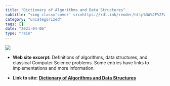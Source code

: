 ```yaml
---
title: "Dictionary of Algorithms and Data Structures"
subtitle: "<img class='cover' src=https://rdl.ink/render/http%3A%2F%2Fwww.nist.gov%2Fdads%23M>"
category: "uncategorized"
tags: []
date: "2021-04-06"
type: "rain"
---
```

<img class="cover" src=https://rdl.ink/render/http%3A%2F%2Fwww.nist.gov%2Fdads%23M>



* **Web site excerpt:** Definitions of algorithms, data structures, and classical Computer Science problems. Some entries have links to implementations and more information.

* **Link to site:** **[Dictionary of Algorithms and Data Structures](http://www.nist.gov/dads#M)**
